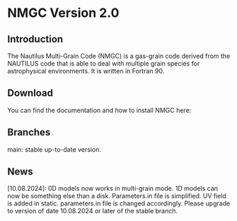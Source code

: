 # NMGC Version 2.0

## Introduction
The Nautilus Multi-Grain Code (NMGC) is a gas-grain code derived from the NAUTILUS code that is able to deal with multiple grain species for astrophysical environments. It is written in Fortran 90.

## Download
You can find the documentation and how to install NMGC here: 

## Branches
main: stable up-to-date version.

## News
[10.08.2024]: 0D models now works in multi-grain mode. 1D models can now be something else than a disk. Parameters.in file is simplified. UV field is added in static. parameters.in file is changed accordingly. Please upgrade to version of date 10.08.2024 or later of the stable branch.
